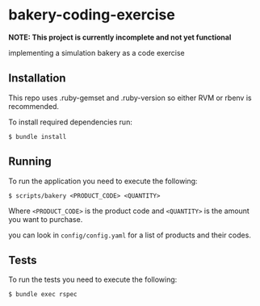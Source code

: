 # bakery-coding-exercise
**NOTE: This project is currently incomplete and not yet functional**

implementing a simulation bakery as a code exercise

## Installation

This repo uses .ruby-gemset and .ruby-version so either RVM or rbenv is recommended.

To install required dependencies run:

```
$ bundle install
```

## Running
To run the application you need to execute the following:

```
$ scripts/bakery <PRODUCT_CODE> <QUANTITY>
```

Where `<PRODUCT_CODE>` is the product code and `<QUANTITY>` is the amount you want to purchase.

you can look in `config/config.yaml` for a list of products and their codes.

## Tests

To run the tests you need to execute the following:

```
$ bundle exec rspec
```

